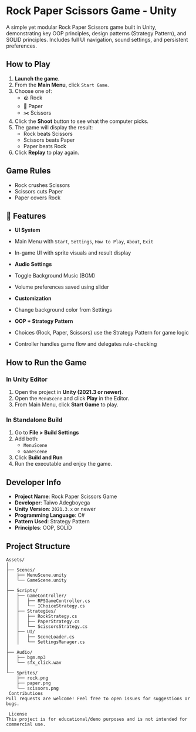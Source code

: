 # Rock Paper Scissors Game - Unity

A simple yet modular Rock Paper Scissors game built in Unity, demonstrating key OOP principles, design patterns (Strategy Pattern), and SOLID principles. Includes full UI navigation, sound settings, and persistent preferences.

##  How to Play

1. **Launch the game**.
2. From the **Main Menu**, click `Start Game`.
3. Choose one of:
   - 🪨 Rock
   - 📄 Paper
   - ✂️ Scissors
4. Click the **Shoot** button to see what the computer picks.
5. The game will display the result:
   - Rock beats Scissors
   - Scissors beats Paper
   - Paper beats Rock
6. Click **Replay** to play again.


##  Game Rules

- Rock crushes Scissors  
- Scissors cuts Paper  
- Paper covers Rock


## 🔧 Features

-  **UI System**
  - Main Menu with `Start`, `Settings`, `How to Play`, `About`, `Exit`
  - In-game UI with sprite visuals and result display

-  **Audio Settings**
  - Toggle Background Music (BGM)
  - Volume preferences saved using slider

-  **Customization**
  - Change background color from Settings

-  **OOP + Strategy Pattern**
  - Choices (Rock, Paper, Scissors) use the Strategy Pattern for game logic
  - Controller handles game flow and delegates rule-checking


##  How to Run the Game

### In Unity Editor

1. Open the project in **Unity (2021.3 or newer)**.
2. Open the `MenuScene` and click **Play** in the Editor.
3. From Main Menu, click **Start Game** to play.

### In Standalone Build

1. Go to **File > Build Settings**
2. Add both:
   - `MenuScene`
   - `GameScene`
3. Click **Build and Run**
4. Run the executable and enjoy the game.


##  Developer Info

- **Project Name**: Rock Paper Scissors Game  
- **Developer**: Taiwo Adegboyega  
- **Unity Version**: `2021.3.x` or newer  
- **Programming Language**: C#  
- **Pattern Used**: Strategy Pattern  
- **Principles**: OOP, SOLID


##  Project Structure

```plaintext
Assets/
│
├── Scenes/
│   ├── MenuScene.unity
│   └── GameScene.unity
│
├── Scripts/
│   ├── GameController/
│   │   ├── RPSGameController.cs
│   │   └── IChoiceStrategy.cs
│   ├── Strategies/
│   │   ├── RockStrategy.cs
│   │   ├── PaperStrategy.cs
│   │   └── ScissorsStrategy.cs
│   ├── UI/
│   │   ├── SceneLoader.cs
│   │   └── SettingsManager.cs
│
├── Audio/
│   ├── bgm.mp3
│   └── sfx_click.wav
│
└── Sprites/
    ├── rock.png
    ├── paper.png
    └── scissors.png
 Contributions
Pull requests are welcome! Feel free to open issues for suggestions or bugs.

 License
This project is for educational/demo purposes and is not intended for commercial use.

